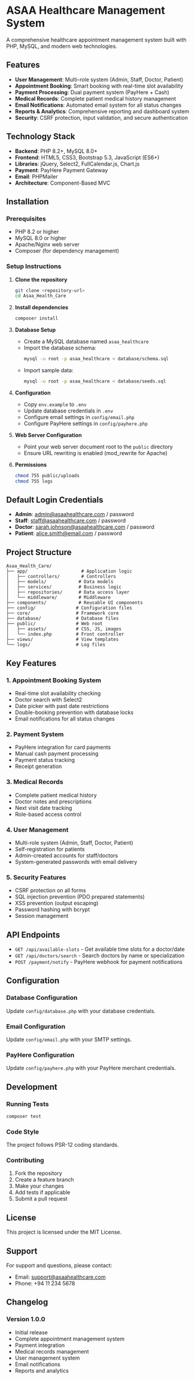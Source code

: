 # ASAA Healthcare Management System

A comprehensive healthcare appointment management system built with PHP, MySQL, and modern web technologies.

## Features

- **User Management**: Multi-role system (Admin, Staff, Doctor, Patient)
- **Appointment Booking**: Smart booking with real-time slot availability
- **Payment Processing**: Dual payment system (PayHere + Cash)
- **Medical Records**: Complete patient medical history management
- **Email Notifications**: Automated email system for all status changes
- **Reports & Analytics**: Comprehensive reporting and dashboard system
- **Security**: CSRF protection, input validation, and secure authentication

## Technology Stack

- **Backend**: PHP 8.2+, MySQL 8.0+
- **Frontend**: HTML5, CSS3, Bootstrap 5.3, JavaScript (ES6+)
- **Libraries**: jQuery, Select2, FullCalendar.js, Chart.js
- **Payment**: PayHere Payment Gateway
- **Email**: PHPMailer
- **Architecture**: Component-Based MVC

## Installation

### Prerequisites

- PHP 8.2 or higher
- MySQL 8.0 or higher
- Apache/Nginx web server
- Composer (for dependency management)

### Setup Instructions

1. **Clone the repository**
   ```bash
   git clone <repository-url>
   cd Asaa_Health_Care
   ```

2. **Install dependencies**
   ```bash
   composer install
   ```

3. **Database Setup**
   - Create a MySQL database named `asaa_healthcare`
   - Import the database schema:
     ```bash
     mysql -u root -p asaa_healthcare < database/schema.sql
     ```
   - Import sample data:
     ```bash
     mysql -u root -p asaa_healthcare < database/seeds.sql
     ```

4. **Configuration**
   - Copy `env.example` to `.env`
   - Update database credentials in `.env`
   - Configure email settings in `config/email.php`
   - Configure PayHere settings in `config/payhere.php`

5. **Web Server Configuration**
   - Point your web server document root to the `public` directory
   - Ensure URL rewriting is enabled (mod_rewrite for Apache)

6. **Permissions**
   ```bash
   chmod 755 public/uploads
   chmod 755 logs
   ```

## Default Login Credentials

- **Admin**: admin@asaahealthcare.com / password
- **Staff**: staff@asaahealthcare.com / password
- **Doctor**: sarah.johnson@asaahealthcare.com / password
- **Patient**: alice.smith@email.com / password

## Project Structure

```
Asaa_Health_Care/
├── app/                    # Application logic
│   ├── controllers/        # Controllers
│   ├── models/            # Data models
│   ├── services/          # Business logic
│   ├── repositories/      # Data access layer
│   └── middleware/        # Middleware
├── components/            # Reusable UI components
├── config/               # Configuration files
├── core/                 # Framework core
├── database/             # Database files
├── public/               # Web root
│   ├── assets/           # CSS, JS, images
│   └── index.php         # Front controller
├── views/                # View templates
└── logs/                 # Log files
```

## Key Features

### 1. Appointment Booking System
- Real-time slot availability checking
- Doctor search with Select2
- Date picker with past date restrictions
- Double-booking prevention with database locks
- Email notifications for all status changes

### 2. Payment System
- PayHere integration for card payments
- Manual cash payment processing
- Payment status tracking
- Receipt generation

### 3. Medical Records
- Complete patient medical history
- Doctor notes and prescriptions
- Next visit date tracking
- Role-based access control

### 4. User Management
- Multi-role system (Admin, Staff, Doctor, Patient)
- Self-registration for patients
- Admin-created accounts for staff/doctors
- System-generated passwords with email delivery

### 5. Security Features
- CSRF protection on all forms
- SQL injection prevention (PDO prepared statements)
- XSS prevention (output escaping)
- Password hashing with bcrypt
- Session management

## API Endpoints

- `GET /api/available-slots` - Get available time slots for a doctor/date
- `GET /api/doctors/search` - Search doctors by name or specialization
- `POST /payment/notify` - PayHere webhook for payment notifications

## Configuration

### Database Configuration
Update `config/database.php` with your database credentials.

### Email Configuration
Update `config/email.php` with your SMTP settings.

### PayHere Configuration
Update `config/payhere.php` with your PayHere merchant credentials.

## Development

### Running Tests
```bash
composer test
```

### Code Style
The project follows PSR-12 coding standards.

### Contributing
1. Fork the repository
2. Create a feature branch
3. Make your changes
4. Add tests if applicable
5. Submit a pull request

## License

This project is licensed under the MIT License.

## Support

For support and questions, please contact:
- Email: support@asaahealthcare.com
- Phone: +94 11 234 5678

## Changelog

### Version 1.0.0
- Initial release
- Complete appointment management system
- Payment integration
- Medical records management
- User management system
- Email notifications
- Reports and analytics
